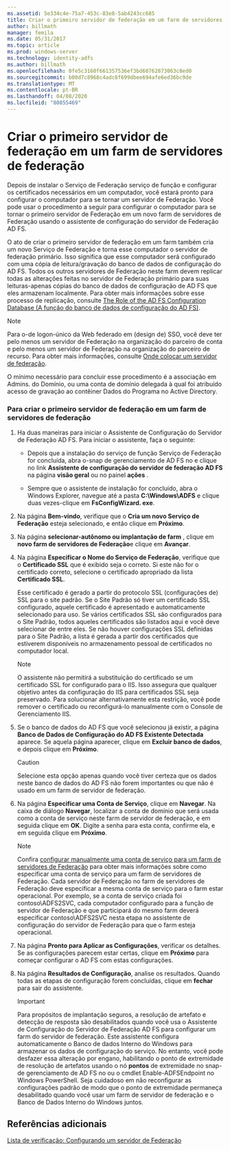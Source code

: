 ```yaml
---
ms.assetid: 5e334c4e-75a7-453c-83e8-5ab4243cc685
title: Criar o primeiro servidor de federação em um farm de servidores de federação
author: billmath
manager: femila
ms.date: 05/31/2017
ms.topic: article
ms.prod: windows-server
ms.technology: identity-adfs
ms.author: billmath
ms.openlocfilehash: 0fe5c3160f661357536ef3bd60762873063c8ed0
ms.sourcegitcommit: b00d7c8968c4adc8f699dbee694afe6ed36bc9de
ms.translationtype: MT
ms.contentlocale: pt-BR
ms.lasthandoff: 04/08/2020
ms.locfileid: "80855469"
---
```

# <a name="create-the-first-federation-server-in-a-federation-server-farm"></a>Criar o primeiro servidor de federação em um farm de servidores de federação

Depois de instalar o Serviço de Federação serviço de função e configurar os certificados necessários em um computador, você estará pronto para configurar o computador para se tornar um servidor de Federação. Você pode usar o procedimento a seguir para configurar o computador para se tornar o primeiro servidor de Federação em um novo farm de servidores de Federação usando o assistente de configuração do servidor de Federação AD FS.  
  
O ato de criar o primeiro servidor de federação em um farm também cria um novo Serviço de Federação e torna esse computador o servidor de federação primário. Isso significa que esse computador será configurado com uma cópia de leitura\/gravação do banco de dados de configuração do AD FS. Todos os outros servidores de Federação neste farm devem replicar todas as alterações feitas no servidor de Federação primário para suas leituras\-apenas cópias do banco de dados de configuração de AD FS que eles armazenam localmente. Para obter mais informações sobre esse processo de replicação, consulte [The Role of the AD FS Configuration Database (A função do banco de dados de configuração do AD FS)](../../ad-fs/technical-reference/The-Role-of-the-AD-FS-Configuration-Database.md).  
  
> [!NOTE]  
> Para o\-de logon\-único da Web federado em \(design de\) SSO, você deve ter pelo menos um servidor de Federação na organização do parceiro de conta e pelo menos um servidor de Federação na organização do parceiro de recurso. Para obter mais informações, consulte [Onde colocar um servidor de federação](https://technet.microsoft.com/library/dd807127.aspx).  
  
O mínimo necessário para concluir esse procedimento é a associação em Admins. do Domínio, ou uma conta de domínio delegada à qual foi atribuído acesso de gravação ao contêiner Dados do Programa no Active Directory.  
  
### <a name="to-create-the-first-federation-server-in-a-federation-server-farm"></a>Para criar o primeiro servidor de federação em um farm de servidores de federação  
  
1.  Ha duas maneiras para iniciar o Assistente de Configuração do Servidor de Federação AD FS. Para iniciar o assistente,  faça o seguinte:  
  
    -   Depois que a instalação do serviço de função Serviço de Federação for concluída, abra o\-snap de gerenciamento de AD FS no e clique no link **Assistente de configuração do servidor de federação AD FS** na página **visão geral** ou no painel **ações** .  
  
    -   Sempre que o assistente de instalação for concluído, abra o Windows Explorer, navegue até a pasta **C:\\Windows\\ADFS** e clique duas vezes\-clique em **FsConfigWizard. exe**.  
  
2.  Na página **Bem-vindo**, verifique que o **Cria um novo Serviço de Federação** esteja selecionado, e então clique em **Próximo**.  
  
3.  Na página **selecionar\-autônomo ou implantação de farm** , clique em **novo farm de servidores de Federação**e clique em **Avançar**.  
  
4.  Na página **Especificar o Nome do Serviço de Federação**, verifique que o **Certificado SSL** que é exibido seja o correto. Si este não for o certificado correto, selecione o certificado apropriado da lista **Certificado SSL**.  
  
    Esse certificado é gerado a partir do protocolo SSL \(configurações de\) SSL para o site padrão. Se o Site Padrão só tiver um certificado SSL configurado, aquele certificado é apresentado e automaticamente selecionado para uso. Se vários certificados SSL são configurados para o Site Padrão, todos aqueles certificados são listados aqui e você deve selecionar de entre eles. Se não houver configurações SSL definidas para o Site Padrão, a lista é gerada a partir dos certificados que estiverem disponíveis no armazenamento pessoal de certificados no computador local.  
  
    > [!NOTE]  
    > O assistente não permitirá a substituição do certificado se um certificado SSL for configurado para o IIS. Isso assegura que qualquer objetivo antes da configuração do IIS para certificados SSL seja preservado. Para solucionar alternativamente esta restrição, você pode remover o certificado ou reconfigurá-lo manualmente com o Console de Gerenciamento IIS.  
  
5.  Se o banco de dados do AD FS que você selecionou já existir, a página **Banco de Dados de Configuração do AD FS Existente Detectada** aparece. Se aquela página aparecer, clique em **Excluir banco de dados**, e depois clique em **Próximo**.  
  
    > [!CAUTION]  
    > Selecione esta opção apenas quando você tiver certeza que os dados neste banco de dados do AD FS não forem importantes ou que não é usado em um farm de servidor de federação.  
  
6.  Na página **Especificar uma Conta de Serviço**, clique em **Navegar**. Na caixa de diálogo **Navegar**, localizar a conta de domínio que será usada como a conta de serviço neste farm de servidor de federação, e em seguida clique em **OK**. Digite a senha para esta conta, confirme ela, e em seguida clique em **Próximo**.  
  
    > [!NOTE]  
    > Confira [configurar manualmente uma conta de serviço para um farm de servidores de Federação](Manually-Configure-a-Service-Account-for-a-Federation-Server-Farm.md) para obter mais informações sobre como especificar uma conta de serviço para um farm de servidores de Federação. Cada servidor de Federação no farm de servidores de Federação deve especificar a mesma conta de serviço para o farm estar operacional. Por exemplo, se a conta de serviço criada foi contoso\\ADFS2SVC, cada computador configurado para a função de servidor de Federação e que participará do mesmo farm deverá especificar contoso\\ADFS2SVC nesta etapa no assistente de configuração do servidor de Federação para que o farm esteja operacional.  
  
7.  Na página **Pronto para Aplicar as Configurações**, verificar os detalhes. Se as configurações parecem estar certas, clique em **Próximo** para começar configurar o AD FS com estas configurações.  
  
8.  Na página **Resultados de Configuração**, analise os resultados. Quando todas as etapas de configuração forem concluídas, clique em **fechar** para sair do assistente.  
  
    > [!IMPORTANT]  
    > Para propósitos de implantação seguros, a resolução de artefato e detecção de resposta são desabilitados quando você usa o Assistente de Configuração do Servidor de Federação AD FS para configurar um farm do servidor de federação. Este assistente configura automaticamente o Banco de dados Interno do Windows para armazenar os dados de configuração do serviço. No entanto, você pode desfazer essa alteração por engano, habilitando o ponto de extremidade de resolução de artefatos usando o nó **pontos** de extremidade no snap\-de gerenciamento de AD FS no ou o cmdlet Enable\-ADFSEndpoint no Windows PowerShell. Seja cuidadoso em não reconfigurar as configurações padrão de modo que o ponto de extremidade permaneça desabilitado quando você usar um farm de servidor de federação e o Banco de Dados Interno do Windows juntos.  
  
## <a name="additional-references"></a>Referências adicionais  
[Lista de verificação: Configurando um servidor de Federação](Checklist--Setting-Up-a-Federation-Server.md)  
  

